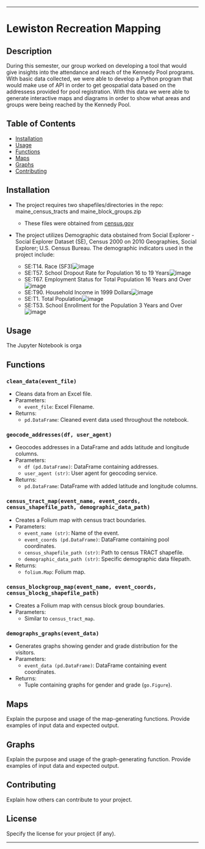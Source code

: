 

---

# Lewiston Recreation Mapping 

## Description
During this semester, our group worked on developing a tool that would give insights into the attendance and reach of the Kennedy Pool
programs. With basic data collected, we were able to develop a Python program that would make use of API in order to get geospatial data
based on the addressess provided for pool registration. With this data we were able to generate interactive maps and diagrams in order to 
show what areas and groups were being reached by the Kennedy Pool.

## Table of Contents
- [Installation](#installation)
- [Usage](#usage)
- [Functions](#functions)
- [Maps](#maps)
- [Graphs](#graphs)
- [Contributing](#contributing)


## Installation
- The project requires two shapefiles/directories in the repo: maine_census_tracts and maine_block_groups.zip
    - These files were obtained from [census.gov](https://www.census.gov/geographies/mapping-files/time-series/geo/tiger-line-file.html)
 
- The project utilizes Demographic data obstained from Social Explorer -  Social Explorer Dataset (SE), Census 2000 on 2010 Geographies, Social Explorer; U.S. Census Bureau.
  The demographic indicators used in the project include:
    - SE:T14. Race (SF3)![image](https://github.com/BatesDCS23-24/City_of_Lewiston_GroupB/assets/107200037/f1f7d35d-446c-4a70-b132-9d513f041686)
    - SE:T57. School Dropout Rate for Population 16 to 19 Years![image](https://github.com/BatesDCS23-24/City_of_Lewiston_GroupB/assets/107200037/b05c5959-4f43-4fc8-b556-2cdd3108943d)
    - SE:T67. Employment Status for Total Population 16 Years and Over![image](https://github.com/BatesDCS23-24/City_of_Lewiston_GroupB/assets/107200037/5a165279-8c6e-4335-b95c-eeedd735e99c)
    - SE:T90. Household Income in 1999 Dollars![image](https://github.com/BatesDCS23-24/City_of_Lewiston_GroupB/assets/107200037/25375717-55c1-4793-baba-36b34742b8f4)
    - SE:T1. Total Population![image](https://github.com/BatesDCS23-24/City_of_Lewiston_GroupB/assets/107200037/507cb6df-f679-4ded-a6f5-9cf0791ce862)
    - SE:T53. School Enrollment for the Population 3 Years and Over![image](https://github.com/BatesDCS23-24/City_of_Lewiston_GroupB/assets/107200037/98ab270e-f480-4d0a-bd78-174b4fe2df0f)


## Usage
The Jupyter Notebook is orga

## Functions
### `clean_data(event_file)`
- Cleans data from an Excel file.
- Parameters:
  - `event_file`: Excel Filename.
- Returns:
  - `pd.DataFrame`: Cleaned event data used throughout the notebook.

### `geocode_addresses(df, user_agent)`
- Geocodes addresses in a DataFrame and adds latitude and longitude columns.
- Parameters:
  - `df (pd.DataFrame)`: DataFrame containing addresses.
  - `user_agent (str)`: User agent for geocoding service.
- Returns:
  - `pd.DataFrame`: DataFrame with added latitude and longitude columns.

### `census_tract_map(event_name, event_coords, census_shapefile_path, demographic_data_path)`
- Creates a Folium map with census tract boundaries.
- Parameters:
  - `event_name (str)`: Name of the event.
  - `event_coords (pd.DataFrame)`: DataFrame containing pool coordinates.
  - `census_shapefile_path (str)`: Path to census TRACT shapefile.
  - `demographic_data_path (str)`: Specific demographic data filepath.
- Returns:
  - `folium.Map`: Folium map.

### `census_blockgroup_map(event_name, event_coords, census_blockg_shapefile_path)`
- Creates a Folium map with census block group boundaries.
- Parameters:
  - Similar to `census_tract_map`.

### `demographs_graphs(event_data)`
- Generates graphs showing gender and grade distribution for the visitors.
- Parameters:
  - `event_data (pd.DataFrame)`: DataFrame containing event coordinates.
- Returns:
  - Tuple containing graphs for gender and grade (`go.Figure`).

## Maps
Explain the purpose and usage of the map-generating functions. Provide examples of input data and expected output.

## Graphs
Explain the purpose and usage of the graph-generating function. Provide examples of input data and expected output.

## Contributing
Explain how others can contribute to your project.

## License
Specify the license for your project (if any).

---
